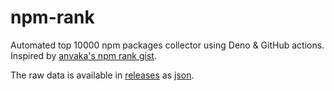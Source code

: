 # npm-rank

Automated top 10000 npm packages collector using Deno & GitHub actions. Inspired
by
[anvaka's npm rank gist](https://gist.github.com/anvaka/8e8fa57c7ee1350e3491).

The raw data is available in
[releases](https://github.com/lirantal/npm-rank/releases) as
[json](https://github.com/lirantal/npm-rank/releases/download/latest/list-package-names.json).
